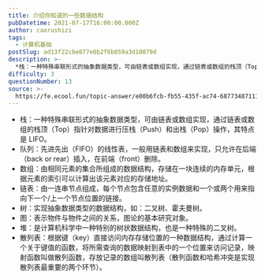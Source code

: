 ```yaml
---
title: 介绍你知道的一些数据结构
pubDatetime: 2021-07-17T16:00:00.000Z
author: caorushizi
tags:
  - 计算机基础
postSlug: ad13f22cbe077e0b2f6b859a3d10079d
description: >-
  *栈：一种特殊串联形式的抽象数据类型，可由链表或数组实现，通过链表或数组的栈顶（Top）指针对数据进行压栈（Push）和出栈（Pop）操作，其特点是LIFO。*队列：先进先出（FIFO）的线性表，一般
difficulty: 3
questionNumber: 13
source: >-
  https://fe.ecool.fun/topic-answer/e00b6fcb-fb55-435f-ac74-687734871111?orderBy=updateTime&order=desc&tagId=30
---
```


- 栈：一种特殊串联形式的抽象数据类型，可由链表或数组实现，通过链表或数组的栈顶（Top）指针对数据进行压栈（Push）和出栈（Pop）操作，其特点是 LIFO。
- 队列：先进先出（FIFO）的线性表，一般用链表和数组来实现，只允许在后端（back or rear）插入，在前端（front）删除。
- 数组：由相同元素的集合所组成的数据结构，存储在一块连续的内存单元，根据元素的索引可以计算出该元素对应的存储地址。
- 链表：由一连串节点组成，每个节点包含任意的实例数据和一个或两个用来指向下一个/上一个节点位置的链接。
- 树：实现抽象数据类型的数据结构，如：二叉树、霍夫曼树。
- 图：表示物件与物件之间的关系，图论的基本研究对象。
- 堆：是计算机科学中一种特别的树状数据结构，也是一种特殊的二叉树。
- 散列表：根据键（key）直接访问内存存储位置的一种数据结构，通过计算一个关于键值的函数，将所需查询的数据映射到表中的一个位置来访问记录，映射函数叫做散列函数，存放记录的数组叫散列表（散列函数和哈希冲突是实现散列表最重要的两个环节）。
